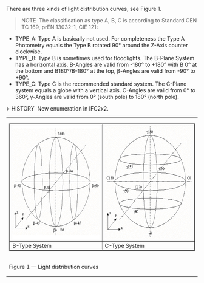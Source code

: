 ﻿There are three kinds of light distribution curves, see Figure 1.

> NOTE&nbsp; The classification as type A, B, C is according to Standard CEN TC 169, prEN 13032-1, CIE 121:

* TYPE_A: Type A is basically not used. For completeness the Type A Photometry equals the Type B rotated 90&deg; around the Z-Axis counter clockwise.
* TYPE_B: Type B is sometimes used for floodlights. The B-Plane System has a horizontal axis. B-Angles are valid from -180&deg; to +180&deg; with B 0&deg; at the bottom and B180&deg;/B-180&deg; at the top, &#946;-Angles are valid from -90&deg; to +90&deg;.
* TYPE_C: Type C is the recommended standard system. The C-Plane system equals a globe with a vertical axis. C-Angles are valid from 0&deg; to 360&deg;, &#947;-Angles are valid from 0&deg; (south pole) to 180&deg; (north pole).

<table


<tr><td>
<table border="1"> 
<tr> 
  <td><img src="../../../../../../figures/ifclightdistributioncurveenum_b-plane.gif" alt="B-Type" width="300" height="300" border="0"></td> 
  <td><img src="../../../../../../figures/ifclightdistributioncurveenum_c-plane.gif" alt="C-Type" width="300" height="300" border="0"></td> 
</tr> 
<tr> 
  <td>B-Type System</td> 
  <td>C-Type System</td> 
</tr> 
</table> 
</td></tr><tr><td><p class="figure">Figure 1 &mdash; Light distribution curves</p></td></tr>
> HISTORY&nbsp; New enumeration in IFC2x2.